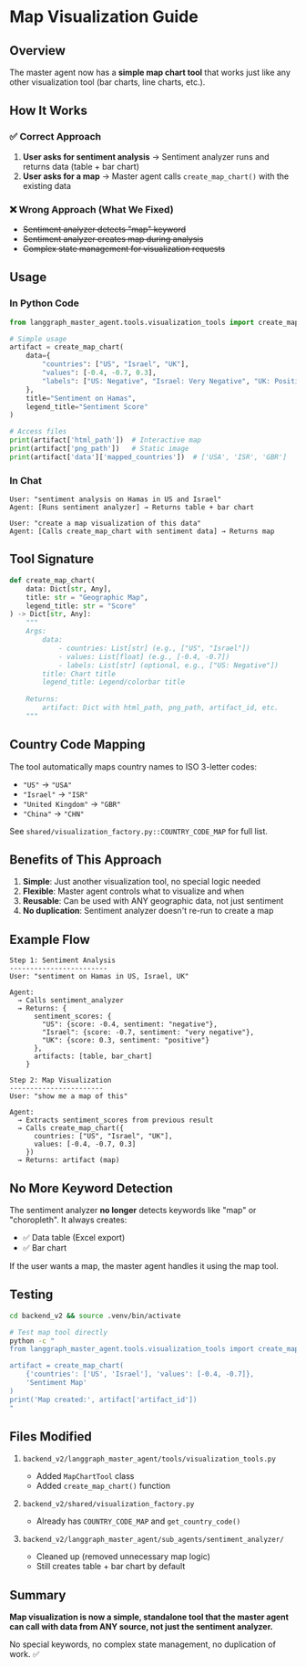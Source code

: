 # Map Visualization Guide

## Overview

The master agent now has a **simple map chart tool** that works just like any other visualization tool (bar charts, line charts, etc.).

## How It Works

### ✅ Correct Approach

1. **User asks for sentiment analysis** → Sentiment analyzer runs and returns data (table + bar chart)
2. **User asks for a map** → Master agent calls `create_map_chart()` with the existing data

### ❌ Wrong Approach (What We Fixed)

- ~~Sentiment analyzer detects "map" keyword~~
- ~~Sentiment analyzer creates map during analysis~~
- ~~Complex state management for visualization requests~~

## Usage

### In Python Code

```python
from langgraph_master_agent.tools.visualization_tools import create_map_chart

# Simple usage
artifact = create_map_chart(
    data={
        "countries": ["US", "Israel", "UK"],
        "values": [-0.4, -0.7, 0.3],
        "labels": ["US: Negative", "Israel: Very Negative", "UK: Positive"]  # optional
    },
    title="Sentiment on Hamas",
    legend_title="Sentiment Score"
)

# Access files
print(artifact['html_path'])  # Interactive map
print(artifact['png_path'])   # Static image
print(artifact['data']['mapped_countries'])  # ['USA', 'ISR', 'GBR']
```

### In Chat

```
User: "sentiment analysis on Hamas in US and Israel"
Agent: [Runs sentiment analyzer] → Returns table + bar chart

User: "create a map visualization of this data"
Agent: [Calls create_map_chart with sentiment data] → Returns map
```

## Tool Signature

```python
def create_map_chart(
    data: Dict[str, Any],
    title: str = "Geographic Map",
    legend_title: str = "Score"
) -> Dict[str, Any]:
    """
    Args:
        data: 
            - countries: List[str] (e.g., ["US", "Israel"])
            - values: List[float] (e.g., [-0.4, -0.7])
            - labels: List[str] (optional, e.g., ["US: Negative"])
        title: Chart title
        legend_title: Legend/colorbar title
    
    Returns:
        artifact: Dict with html_path, png_path, artifact_id, etc.
    """
```

## Country Code Mapping

The tool automatically maps country names to ISO 3-letter codes:
- `"US"` → `"USA"`
- `"Israel"` → `"ISR"`
- `"United Kingdom"` → `"GBR"`
- `"China"` → `"CHN"`

See `shared/visualization_factory.py::COUNTRY_CODE_MAP` for full list.

## Benefits of This Approach

1. **Simple**: Just another visualization tool, no special logic needed
2. **Flexible**: Master agent controls what to visualize and when
3. **Reusable**: Can be used with ANY geographic data, not just sentiment
4. **No duplication**: Sentiment analyzer doesn't re-run to create a map

## Example Flow

```
Step 1: Sentiment Analysis
------------------------
User: "sentiment on Hamas in US, Israel, UK"

Agent:
  → Calls sentiment_analyzer
  → Returns: {
      sentiment_scores: {
        "US": {score: -0.4, sentiment: "negative"},
        "Israel": {score: -0.7, sentiment: "very negative"},
        "UK": {score: 0.3, sentiment: "positive"}
      },
      artifacts: [table, bar_chart]
    }

Step 2: Map Visualization
-----------------------
User: "show me a map of this"

Agent:
  → Extracts sentiment_scores from previous result
  → Calls create_map_chart({
      countries: ["US", "Israel", "UK"],
      values: [-0.4, -0.7, 0.3]
    })
  → Returns: artifact (map)
```

## No More Keyword Detection

The sentiment analyzer **no longer** detects keywords like "map" or "choropleth". It always creates:
- ✅ Data table (Excel export)
- ✅ Bar chart

If the user wants a map, the master agent handles it using the map tool.

## Testing

```bash
cd backend_v2 && source .venv/bin/activate

# Test map tool directly
python -c "
from langgraph_master_agent.tools.visualization_tools import create_map_chart

artifact = create_map_chart(
    {'countries': ['US', 'Israel'], 'values': [-0.4, -0.7]},
    'Sentiment Map'
)
print('Map created:', artifact['artifact_id'])
"
```

## Files Modified

1. `backend_v2/langgraph_master_agent/tools/visualization_tools.py`
   - Added `MapChartTool` class
   - Added `create_map_chart()` function

2. `backend_v2/shared/visualization_factory.py`
   - Already has `COUNTRY_CODE_MAP` and `get_country_code()`

3. `backend_v2/langgraph_master_agent/sub_agents/sentiment_analyzer/`
   - Cleaned up (removed unnecessary map logic)
   - Still creates table + bar chart by default

## Summary

**Map visualization is now a simple, standalone tool that the master agent can call with data from ANY source, not just the sentiment analyzer.**

No special keywords, no complex state management, no duplication of work. ✅

